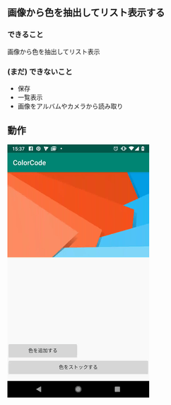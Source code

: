 ## 画像から色を抽出してリスト表示する
### できること
画像から色を抽出してリスト表示

### (まだ) できないこと
- 保存
- 一覧表示
- 画像をアルバムやカメラから読み取り


## 動作
![](design/device-2019-03-03-153715.gif)

